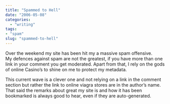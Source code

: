 ```yaml
---
title: "Spammed to Hell"
date: "2006-05-08"
categories: 
  - "writing"
tags:
- "spam"
slug: "spammed-to-hell"
---
```


Over the weekend my site has been hit my a massive spam offensive.  
My defences against spam are not the greatest, if you have more than one link in your comment you get moderated. Apart from that, I rely on the gods of online Casino’s to shine on me to protect my metadata.  

This current wave is a clever one and not relying on a link in the comment section but rather the link to online viagra stores are in the author’s name.  
That said the remarks about great my site is and how it has been bookmarked is always good to hear, even if they are auto-generated.
